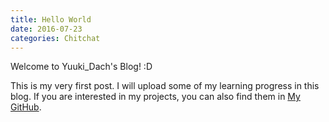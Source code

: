 ```yaml
---
title: Hello World
date: 2016-07-23
categories: Chitchat
---
```



   Welcome to Yuuki_Dach's Blog! :D  
   
This is my very first post. I will upload some of my learning progress in this blog. If you are interested in my projects, you can also find them in [My GitHub](https://github.com/yuukidach).
